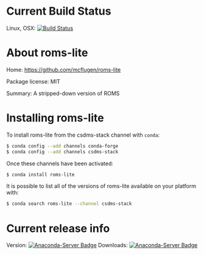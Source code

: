 




# Current Build Status

Linux, OSX: [![Build Status](https://travis-ci.org/csdms-stack/roms-lite-recipe.svg?branch=master)](https://travis-ci.org/csdms-stack/roms-lite-recipe)

# About roms-lite

Home: https://github.com/mcflugen/roms-lite

Package license: MIT

Summary: A stripped-down version of ROMS

# Installing roms-lite

To install roms-lite from the csdms-stack channel with `conda`:

```bash
$ conda config --add channels conda-forge
$ conda config --add channels csdms-stack
```

Once these channels have been activated:

```bash
$ conda install roms-lite
```

It is possible to list all of the versions of roms-lite available on your
platform with:

```bash
$ conda search roms-lite --channel csdms-stack
```

# Current release info

Version: [![Anaconda-Server Badge](https://anaconda.org/csdms-stack/roms-lite/badges/version.svg)](https://anaconda.org/csdms-stack/roms-lite)
Downloads: [![Anaconda-Server Badge](https://anaconda.org/csdms-stack/roms-lite/badges/downloads.svg)](https://anaconda.org/csdms-stack/roms-lite)